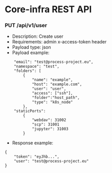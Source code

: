 # Core-infra REST API
### PUT /api/v1/user

- Description: Create user
- Requirements: admin x-access-token header
- Payload type: json
- Payload example:

```{
    "email": "test@process-project.eu",
    "namespace": "test",
    "folders": [
        {    
            "name": "example",
            "host": "example.com",
            "user": "user",
            "access": ["ssh"],
            "folder":"host_path",
            "type": "k8s_node"
        },
    "staticPorts": 
        {
            "webdav": 31002
            "scp": 31001
            "jupyter": 31003
        }
```
- Response example:
```
{
    "token": "eyJhb...",
    "user": "test@process-project.eu"
}
```
